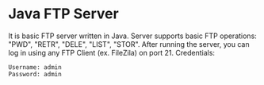 # Java FTP Server

It is basic FTP server written in Java. Server supports basic FTP operations: "PWD", "RETR", "DELE", "LIST", "STOR".
After running the server, you can log in using any FTP Client (ex. FileZila) on port 21. 
Credentials:
```
Username: admin
Password: admin
```

